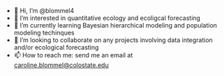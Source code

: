 - 👋 Hi, I’m @blommel4
- 👀 I’m interested in quantitative ecology and ecoligcal forecasting
- 🌱 I’m currently learning Bayesian hierarchical modeling and population modeling techinques 
- 💞️ I’m looking to collaborate on any projects involving data integration and/or ecological forecasting
- 📫 How to reach me: send me an email at caroline.blommel@colostate.edu

<!---
blommel4/blommel4 is a ✨ special ✨ repository because its `README.md` (this file) appears on your GitHub profile.
You can click the Preview link to take a look at your changes.
--->
